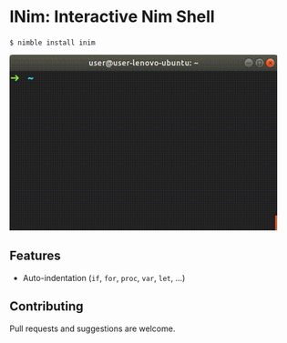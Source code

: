 # INim: Interactive Nim Shell
`$ nimble install inim`

![alt text](https://github.com/AndreiRegiani/INim/blob/master/readme.gif?raw=true)

## Features
* Auto-indentation (`if`, `for`, `proc`, `var`, `let`, ...)

## Contributing
Pull requests and suggestions are welcome.
